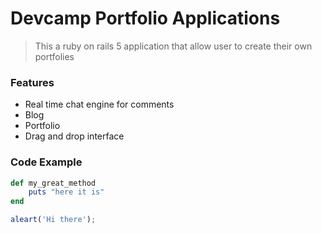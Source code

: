 # Devcamp Portfolio Applications
> This a ruby on rails 5 application that allow user to create their own portfolies

### Features

- Real time chat engine for comments
- Blog
- Portfolio
- Drag and drop interface

### Code Example

```ruby
def my_great_method
	puts "here it is"
end
```
```javascript
aleart('Hi there');
```